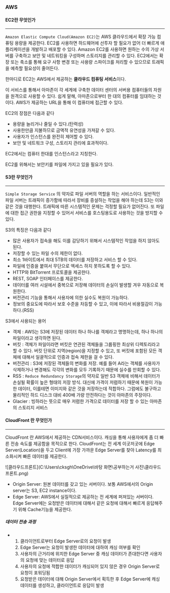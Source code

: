 ### AWS



#### EC2란 무엇인가

------

`Amazon Elastic Compute Cloud(Amazon EC2)`는 AWS 클라우드에서 확장 가능 컴퓨팅 용량을 제공한다. EC2를 사용하면 하드웨어에 선투자 할 필요가 없어 더 빠르게 애플리케이션을 개발하고 배포할 수 있다. Amazon EC2를 사용하면 원하는 수의 가상 서버를 구축하고 보안 및 네트워킹을 구성하며 스토리지를 관리할 수 있다. EC2에서는 확장 또는 축소를 통해 요구 사항 변경 또는 사용량 스파이크를 처리할 수 있으므로 트래픽을 예측할 필요성이 줄어든다. 

한마디로 EC2는 AWS에서 제공하는 **클라우드 컴퓨팅 서비스**이다. 

이 서비스를 통해서 아마존이 각 세계에 구축한 데이터 센터의 서버용 컴퓨터들의 자원을 원격으로 사용할 수 있다. 쉽게 말해, 아마존으로부터 한 대의 컴퓨터를 임대하는 것이다. AWS가 제공하는 URL을 통해 이 컴퓨터에 접근할 수 있다. 

EC2의 장점은 다음과 같다

* 용량을 늘리거나 줄일 수 있다.(탄력성)
* 사용한만큼 지불하므로 금액적 유연성을 가져갈 수 있다. 
* 사용자가 인스턴스를 완전히 제어할 수 있다.
* 보안 및 네트워크 구성, 스토리지 관리에 효과적이다. 

EC2에서는 컴퓨터 한대를 인스턴스라고 지칭한다. 

EC2를 위해서는 보안키를 파일에 가지고 있을 필요가 있다. 



#### S3란 무엇인가

------

`Simple Storage Service` 의 약자로 파일 서버의 역할을 하는 서비스이다. 일반적인 파일 서버는 트래픽이 증가함에 따라서 장비를 증설하는 작업을 해야 하는데 S3는 이와 같은 것을 대행한다. 트래픽에 따른 시스템적인 문제는 걱정할 필요가 없어진다. 또 파일에 대한 접근 권한을 지정할 수 있어서 서비스를 호스팅용도로 사용하는 것을 방지할 수 있다. 

S3의 특징은 다음과 같다

* 많은 사용자가 접속을 해도 이를 감당하기 위해서 시스템적인 작업을 하지 않아도 된다.
* 저장할 수 있는 파일 수의 제한이 없다.
* 최소 1바이트에서 최대 5TB의 데이터를 저장하고 서비스 할 수 있다.
* 파일에 인증을 붙여서 무단으로 엑세스 하지 못하도록 할 수 있다.
* HTTP와 BitTorrent 프로토콜을 제공한다. 
* REST, SOAP 인터페이스를 제공한다.
* 데이터를 여러 시설에서 중복으로 저장해 데이터의 손실이 발생할 겨우 자동으로 복원한다.
* 버전관리 기능을 통해서 사용자에 의한 실수도 복원이 가능하다.
* 정보의 중요도에 따라서 보호 수준을 차등할 수 있고, 이에 따라서 비용절감이 가능하다.(RSS)

S3에서 사용되는 용어

* 객체 : AWS는 S3에 저장된 데이터 하나 하나를 객체라고 명명하는데, 하나 하나의 파일이라고 생각하면 된다. 
* 버킷 : 객체가 파일이라면 버킷은 연관된 객체들을 그룹핑한 최상위 디렉토리라고 할 수 있다. 버킷 단위로 지역(region)을 지정할 수 있고, 또 버킷에 포함된 모든 객체에 대해서 일괄적으로 인증과 접속 제한을 걸 수 있다. 
* 버전관리 : S3에 저장된 객체들의 변화를 저장. 예를 들어 A라는 객체를 사용자가 삭제하거나 변경해도 각각의 변화를 모두 기록하기 때문에 실수를 만회할 수 있다. 
* RSS : `Reduce Redundancy Storage`의 약자로 일반 S3 객체에 비해서 데이터가 손실될 확률이 높은 형태의 저장 방식. 대신에 가격이 저렴하기 때문에 복원이 가능한 데이터, 이를테면 이미지와 같은 것을 저장하는데 적합하다. 그럼에도 불구하고 물리적인 하드 디스크 대비 400배 가량 안전하다는 것이 아마존의 주장이다.
* Glacier : 빙하라는 뜻으로 매우 저렴한 가격으로 데이터를 저장 할 수 있는 아마존의 스토리지 서비스



#### CloudFront 란 무엇인가

------

CloudFront 란 AWS에서 제공하는 CDN서비스이다. 캐싱을 통해 사용자에게 좀 더 빠른 전송 속도를 제공함을 목적으로 한다. CloudFront는 전 세계 이곳저곳에 Edge Server(Location)을 두고 Client에 가장 가까운 Edge Server를 찾아 Latency를 최소화시켜 빠른 데이터를 제공한다.

![클라우드프론트](C:\Users\cksgh\OneDrive\바탕 화면\공부하는거 사진\클라우드프론트.png)

* Origin Server:  원본 데이터를 갖고 있는 서버이다. 보통 AWS에서의 Origin server는 S3, EC2 instance이다. 
* Edge Server: AWS에서 실질적으로 제공하는 전 세계에 퍼져있는 서버이다. Edge Server에는 요청받은 데이터에 대해서 같은 요청에 대해서 빠르게 응답해주기 위해 Cache기능을 제공한다. 

##### 데이터 전송 과정

* 1. 클라이언트로부터 Edge Server로의 요청이 발생
  2. Edge Server는 요청이 발생한 데이터에 대하여 캐싱 여부를 확인
  3. 사용자의 근거리에 위치한 Edge Server 중 캐싱 데이터가 존대한다면 사용자의 요청에 맞는 데이터로 응답
  4. 사용자의 요청에 적합한 데이터가 캐싱되어 있지 않은 경우 Origin Server로 요청이 포워딩됨
  5. 요청받은 데이터에 대해 Origin Server에서 획득한 후 Edge Server에 캐싱 데이터를 생성하고, 클라이언트로 응답이 발생

  
